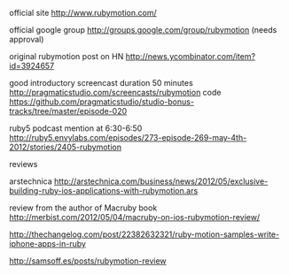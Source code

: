 

official site
http://www.rubymotion.com/

official google group
http://groups.google.com/group/rubymotion (needs approval)


original rubymotion post on HN
http://news.ycombinator.com/item?id=3924657



good introductory screencast duration 50 minutes
http://pragmaticstudio.com/screencasts/rubymotion
code
https://github.com/pragmaticstudio/studio-bonus-tracks/tree/master/episode-020

ruby5 podcast mention at 6:30-6:50
http://ruby5.envylabs.com/episodes/273-episode-269-may-4th-2012/stories/2405-rubymotion


reviews

arstechnica
http://arstechnica.com/business/news/2012/05/exclusive-building-ruby-ios-applications-with-rubymotion.ars

review from the author of Macruby book
http://merbist.com/2012/05/04/macruby-on-ios-rubymotion-review/


http://thechangelog.com/post/22382632321/ruby-motion-samples-write-iphone-apps-in-ruby

http://samsoff.es/posts/rubymotion-review